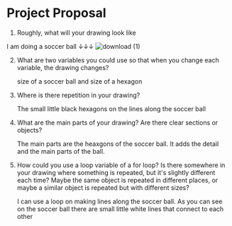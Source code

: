 # Project Proposal

1. Roughly, what will your drawing look like

I am doing a soccer ball ↓↓↓
![download (1)](download%20(1).jpeg)

2. What are two variables you could use so that when you change each variable, the drawing changes?

   size of a soccer ball and size of a hexagon


4. Where is there repetition in your drawing?
   
   The small little black hexagons on the lines along the soccer ball


7. What are the main parts of your drawing? Are there clear sections or objects?

   The main parts are the heaxgons of the soccer ball. It adds the detail and the main parts of the ball.


8. How could you use a loop variable of a for loop? Is there somewhere in your drawing where something is repeated, but it's slightly different each time? Maybe the same object is repeated in different places, or maybe a similar object is repeated but with different sizes?

   I can use a loop on making lines along the soccer ball. As you can see on the soccer ball there are small little white lines that connect to each other


